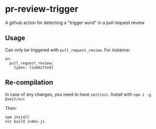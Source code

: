 # pr-review-trigger
A github action for detecting a "trigger word" in a pull request review

## Usage

Can only be triggered with `pull_request_review`. For instance:

```
on: 
  pull_request_review:
    types: [submitted]
```

## Re-compilation

In case of any changes, you need to have `zeit/ncc`. Install with `npm i -g @zeit/ncc`

Then: 
```
npm install
ncc build index.js
```
